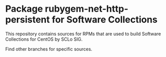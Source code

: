 # Package rubygem-net-http-persistent for Software Collections

This repository contains sources for RPMs that are used
to build Software Collections for CentOS by SCLo SIG.

Find other branches for specific sources.
